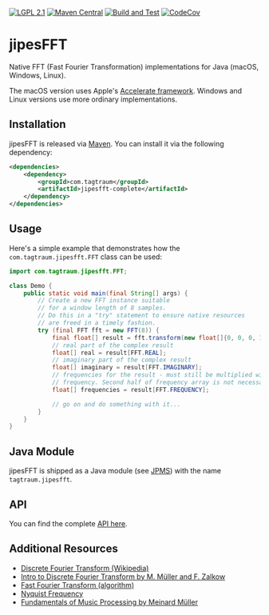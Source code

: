[![LGPL 2.1](https://img.shields.io/badge/License-LGPL_2.1-blue.svg)](https://www.gnu.org/licenses/old-licenses/lgpl-2.1.html)
[![Maven Central](https://maven-badges.herokuapp.com/maven-central/com.tagtraum/jipesfft/badge.svg)](https://maven-badges.herokuapp.com/maven-central/com.tagtraum/jipesfft)
[![Build and Test](https://github.com/hendriks73/jipesFFT/workflows/Build%20and%20Test/badge.svg)](https://github.com/hendriks73/jipesFFT/actions)
[![CodeCov](https://codecov.io/gh/hendriks73/jipesFFT/branch/main/graph/badge.svg?token=DFf7RcXFkf)](https://codecov.io/gh/hendriks73/jipesFFT/branch/main)


# jipesFFT

Native FFT (Fast Fourier Transformation) implementations for Java
(macOS, Windows, Linux).

The macOS version uses Apple's [Accelerate
framework](https://developer.apple.com/documentation/accelerate).
Windows and Linux versions use more ordinary implementations.


## Installation

jipesFFT is released via [Maven](https://maven.apache.org).
You can install it via the following dependency:

```xml
<dependencies>
    <dependency>
        <groupId>com.tagtraum</groupId>
        <artifactId>jipesfft-complete</artifactId>
    </dependency>
</dependencies>
```

## Usage

Here's a simple example that demonstrates how the `com.tagtraum.jipesfft.FFT`
class can be used:

```java
import com.tagtraum.jipesfft.FFT;

class Demo {
    public static void main(final String[] args) {
        // Create a new FFT instance suitable
        // for a window length of 8 samples.
        // Do this in a "try" statement to ensure native resources
        // are freed in a timely fashion.
        try (final FFT fft = new FFT(8)) {
            final float[] result = fft.transform(new float[]{0, 0, 0, 1, 0, 0, 0, 1});
            // real part of the complex result
            float[] real = result[FFT.REAL];
            // imaginary part of the complex result
            float[] imaginary = result[FFT.IMAGINARY];
            // frequencies for the result - must still be multiplied with sampling
            // frequency. Second half of frequency array is not necessarily useful.
            float[] frequencies = result[FFT.FREQUENCY];

            // go on and do something with it...
        }
    }
}
```

## Java Module

jipesFFT is shipped as a Java module
(see [JPMS](https://en.wikipedia.org/wiki/Java_Platform_Module_System))
with the name `tagtraum.jipesfft`.


## API

You can find the complete [API here](https://hendriks73.github.io/jipesFFT/).
                       

## Additional Resources

- [Discrete Fourier Transform (Wikipedia)](https://en.wikipedia.org/wiki/Discrete_Fourier_transform)
- [Intro to Discrete Fourier Transform by M. Müller and F. Zalkow](https://www.audiolabs-erlangen.de/resources/MIR/FMP/C2/C2_DFT-FFT.html)
- [Fast Fourier Transform (algorithm)](https://en.wikipedia.org/wiki/Fast_Fourier_transform)
- [Nyquist Frequency](https://en.wikipedia.org/wiki/Nyquist_frequency)
- [Fundamentals of Music Processing by Meinard Müller](https://www.springer.com/gp/book/9783030698072) 